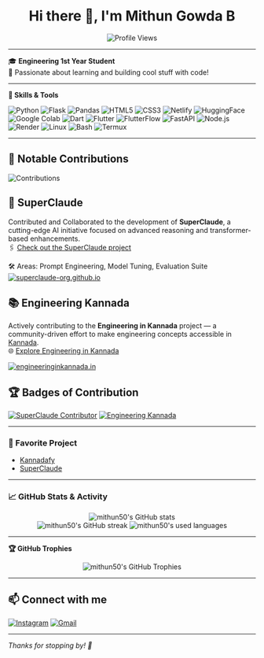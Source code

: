<!-- Profile README for mithun50 -->

<h1 align="center">Hi there 👋, I'm Mithun Gowda B</h1>
<p align="center">
  <img src="https://komarev.com/ghpvc/?username=mithun50&label=Profile%20views&color=0e75b6&style=flat" alt="Profile Views"/>
</p>

---

🎓 **Engineering 1st Year Student**  
🌱 Passionate about learning and building cool stuff with code!

---

**🔧 Skills & Tools**

![Python](https://img.shields.io/badge/Python-FFD43B?style=for-the-badge&logo=python&logoColor=blue)
![Flask](https://img.shields.io/badge/Flask-000?style=for-the-badge&logo=flask&logoColor=white)
![Pandas](https://img.shields.io/badge/Pandas-150458?style=for-the-badge&logo=pandas&logoColor=white)
![HTML5](https://img.shields.io/badge/HTML5-E34F26?style=for-the-badge&logo=html5&logoColor=white)
![CSS3](https://img.shields.io/badge/CSS3-1572B6?style=for-the-badge&logo=css3&logoColor=white)
![Netlify](https://img.shields.io/badge/Netlify-00C7B7?style=for-the-badge&logo=netlify&logoColor=white)
![HuggingFace](https://img.shields.io/badge/HuggingFace-FFD21F?style=for-the-badge&logo=huggingface&logoColor=black)
![Google Colab](https://img.shields.io/badge/Colab-F9AB00?style=for-the-badge&logo=googlecolab&logoColor=white)
![Dart](https://img.shields.io/badge/Dart-0175C2?style=for-the-badge&logo=dart&logoColor=white)
![Flutter](https://img.shields.io/badge/Flutter-02569B?style=for-the-badge&logo=flutter&logoColor=white)
![FlutterFlow](https://img.shields.io/badge/FlutterFlow-0061F2?style=for-the-badge&logo=data:image/svg+xml;base64,PHN2ZyBmaWxsPSIjRkZGIiB3aWR0aD0iMzIiIGhlaWdodD0iMzIiIHZpZXdCb3g9IjAgMCAyNCAyNCI+PHBhdGggZD0iTTguNDIzIDEzLjE0M2w2LjU3NSA2LjU3NSA2LjU3NS02LjU3NUwxOC41OTUgMTRsLTYuMTc1IDYuMTc1LTYuMTc1LTYuMTc1eiIvPjxwYXRoIGQ9Ik04LjQyMyA1Ljg1N2w2LjU3NSA2LjU3NSA2LjU3NS02LjU3NUwxOC41OTUgMTBsLTYuMTc1IDYuMTc1LTYuMTc1LTYuMTc1eiIvPjwvc3ZnPg==&logoColor=white)
![FastAPI](https://img.shields.io/badge/FastAPI-009688?style=for-the-badge&logo=fastapi&logoColor=white)
![Node.js](https://img.shields.io/badge/Node.js-393?style=for-the-badge&logo=nodedotjs&logoColor=white)
![Render](https://img.shields.io/badge/Render-46E3B7?style=for-the-badge&logo=render&logoColor=white)
![Linux](https://img.shields.io/badge/Linux-OS-772953?style=for-the-badge&logo=linux&logoColor=white)
![Bash](https://img.shields.io/badge/Bash-Shell-4EAA25?style=for-the-badge&logo=gnubash&logoColor=white)
![Termux](https://img.shields.io/badge/Termux-Linux_Terminal-black?style=for-the-badge&logo=termux&logoColor=white)


---
## 🚀 Notable Contributions
![Contributions](https://github-contributor-stats.vercel.app/api?username=mithun50&limit=10&theme=dark&combine_all_yearly_contributions=true)


## 🧠 SuperClaude
Contributed and Collaborated to the development of **SuperClaude**, a cutting-edge AI initiative focused on advanced reasoning and transformer-based enhancements.  
🖇️ [Check out the SuperClaude project](https://github.com/NomenAK/SuperClaude)  


🛠 Areas: Prompt Engineering, Model Tuning, Evaluation Suite
[![superclaude-org.github.io](https://img.shields.io/badge/-superclaudeorg.github.io-blue?style=for-the-badge&logo=google-chrome)](https://superclaude-org.github.io/)

 ## 📚 Engineering Kannada
Actively contributing to the **Engineering in Kannada** project — a community-driven effort to make engineering concepts accessible in [Kannada](https://www.google.com/search?q=Kannada).  
🌐 [Explore Engineering in Kannada](https://github.com/chandansgowda/engineering-in-kannada)  

[![engineeringinkannada.in](https://img.shields.io/badge/Visit-engineeringinkannada.in-blue?style=for-the-badge&logo=google-chrome)](https://engineeringinkannada.in)

 ## 🏆 Badges of Contribution

[![SuperClaude Contributor](https://img.shields.io/badge/SuperClaude-Contributor-blueviolet?style=for-the-badge&logo=github)](https://github.com/NomenAK/SuperClaude/contributors)
[![Engineering Kannada](https://img.shields.io/badge/_Engineering-in%20Kannada-blue?style=for-the-badge&logo=react)](https://github.com/chandansgowda/engineering-in-kannada/contributors)

---

### 🌟 Favorite Project

- [Kannadafy](https://github.com/mithun50/Kannadafy)
- [SuperClaude](https://github.com/NomenAK/SuperClaude)
---

### 📈 GitHub Stats & Activity

<p align="center">
  <img src="https://github-readme-stats.vercel.app/api?username=mithun50&show_icons=true&theme=tokyonight" alt="mithun50's GitHub stats" />
  <br>
  <img src="https://github-readme-streak-stats.herokuapp.com/?user=mithun50&theme=tokyonight" alt="mithun50's GitHub streak" />
  <img src="https://github-readme-stats.vercel.app/api/top-langs/?username=mithun50&langs_count=8&layout=compact&&theme=tokyonight" alt="mithun50's used languages" />
</p>

---

**🏆 GitHub Trophies**

<p align="center">
  <img src="https://github-profile-trophy.vercel.app/?username=mithun50&theme=tokyonight" alt="mithun50's GitHub Trophies"/>
</p>

---

## 📫 Connect with me

[![Instagram](https://img.shields.io/badge/Instagram-@mithun.gowda.b-E4405F?style=for-the-badge&logo=instagram&logoColor=white)](https://instagram.com/mithun.gowda.b)
[![Gmail](https://img.shields.io/badge/Gmail-mithungowda.b7411@gmail.com-D14836?style=for-the-badge&logo=gmail&logoColor=white)](mailto:mithungowda.b7411@gmail.com)

---

*Thanks for stopping by! 🚀*
